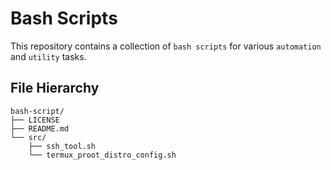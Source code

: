 # Bash Scripts

This repository contains a collection of `bash scripts` for various `automation` and `utility` tasks.

## File Hierarchy

```
bash-script/
├── LICENSE
├── README.md
└── src/
    ├── ssh_tool.sh
    └── termux_proot_distro_config.sh
```
